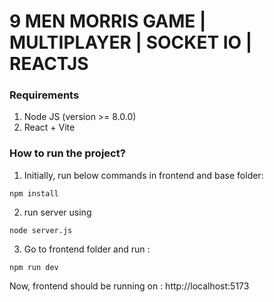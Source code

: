 
# 9 MEN MORRIS GAME | MULTIPLAYER | SOCKET IO | REACTJS

### Requirements
1. Node JS (version >= 8.0.0)
2. React + Vite

### How to run the project?

1. Initially, run below commands in frontend and base folder:
```
npm install
```

2. run server using 

```
node server.js
```

3. Go to frontend folder and run :
```
npm run dev
```

Now, frontend should be running on : http://localhost:5173
